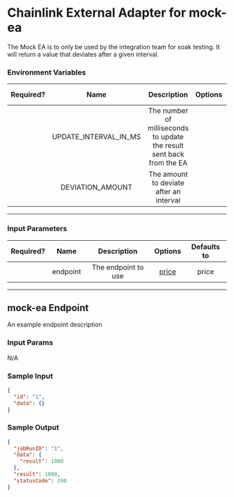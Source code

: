 # Chainlink External Adapter for mock-ea

The Mock EA is to only be used by the integration team for soak testing. It will return a value that deviates after a given interval.

### Environment Variables

| Required? |         Name          |                              Description                              | Options | Defaults to |
| :-------: | :-------------------: | :-------------------------------------------------------------------: | :-----: | :---------: |
|           | UPDATE_INTERVAL_IN_MS | The number of milliseconds to update the result sent back from the EA |         |   300000    |
|           |   DEVIATION_AMOUNT    |                The amount to deviate after an interval                |         |     500     |

---

### Input Parameters

| Required? |   Name   |     Description     |          Options           | Defaults to |
| :-------: | :------: | :-----------------: | :------------------------: | :---------: |
|           | endpoint | The endpoint to use | [price](#mock-ea-Endpoint) |    price    |

---

## mock-ea Endpoint

An example endpoint description

### Input Params

N/A

### Sample Input

```json
{
  "id": "1",
  "data": {}
}
```

### Sample Output

```json
{
  "jobRunID": "1",
  "data": {
    "result": 1000
  },
  "result": 1000,
  "statusCode": 200
}
```
